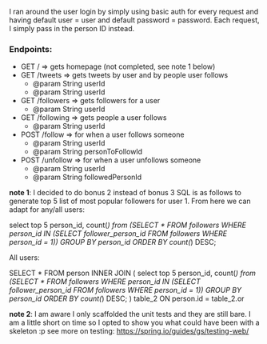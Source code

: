 I ran around the user login by simply using basic auth for every request and having default user = user and default password = password.
Each request, I simply pass in the person ID instead.

### Endpoints:

* GET / => gets homepage (not completed, see note 1 below)
* GET /tweets => gets tweets by user and by people user follows
  * @param String userId
  * @param String userId
* GET /followers => gets followers for a user
  * @param String userId
* GET /following => gets people a user follows
  * @param String userId
* POST /follow => for when a user follows someone
  * @param String userId
  * @param String personToFollowId
* POST /unfollow => for when a user unfollows someone
  * @param String userId
  * @param String followedPersonId

**note 1**: I decided to do bonus 2 instead of bonus 3
SQL is as follows to generate top 5 list of most popular followers for user 1. From here we can adapt for any/all users:

select top 5 person_id, count(*)
from (SELECT * FROM followers WHERE person_id IN (SELECT follower_person_id FROM followers WHERE person_id = 1))
GROUP BY person_id
ORDER BY count(*) DESC;

All users:

SELECT * FROM person INNER JOIN (
    select top 5 person_id, count(*)
    from (SELECT * FROM followers WHERE person_id IN (SELECT follower_person_id FROM followers WHERE person_id = 1))
    GROUP BY person_id
    ORDER BY count(*) DESC;
) table_2 ON person.id = table_2.or

**note 2**: I am aware I only scaffolded the unit tests and they are still bare. I am a little short on time so I opted to show you what could have been with a skeleton :p
see more on testing: https://spring.io/guides/gs/testing-web/
